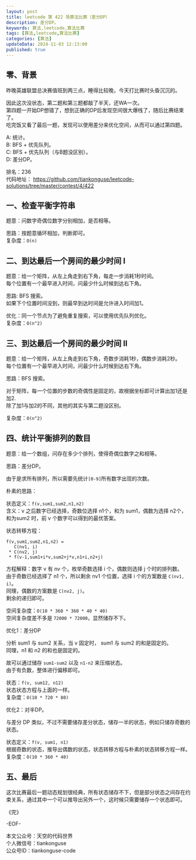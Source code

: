 ```yaml
---
layout: post  
title: leetcode 第 422 场算法比赛（差分DP）  
description: 差分DP。  
keywords: 算法,leetcode,算法比赛  
tags: [算法,leetcode,算法比赛]  
categories: [算法]  
updateData: 2024-11-03 12:13:00  
published: true  
---
```



## 零、背景  


昨晚英雄联盟总决赛值班到两三点，睡得比较晚，今天打比赛时头昏沉沉的。  


因此这次没状态，第二题和第三题都敲了半天，还WA一次。  
第四题一开始DP想错了，想到正确的DP后发现空间很大爆栈了，随后比赛结束了。  
吃完饭又看了最后一题，发现可以使用差分来优化空间，从而可以通过第四题。  


A: 统计。   
B: BFS + 优先队列。   
C: BFS + 优先队列（与B题没区别）。  
D: 差分DP。  


排名：236  
代码地址： https://github.com/tiankonguse/leetcode-solutions/tree/master/contest/4/422  


## 一、检查平衡字符串  


题意：问数字奇偶位数字分别相加，是否相等。  


思路：按题意循环相加，判断即可。  
复杂度：`O(n)`  


## 二、到达最后一个房间的最少时间 I  


题意：给一个矩阵，从左上角走到右下角，每走一步消耗1秒时间。  
每个位置有一个最早进入时间，问最少什么时候到达右下角。  


思路: BFS 搜索。  
如果下个位置时间没到，则最早到达时间是允许进入时间加1。  


优化：同一个节点为了避免重复搜索，可以使用优先队列优化。  
复杂度：`O(n^2)`  


## 三、到达最后一个房间的最少时间 II  


题意：给一个矩阵，从左上角走到右下角，奇数步消耗1秒，偶数步消耗2秒。  
每个位置有一个最早进入时间，问最少什么时候到达右下角。  


思路：BFS 搜索。  


对于矩阵，每一个位置的步数的奇偶性是固定的，故根据坐标即可计算出加1还是加2.  
除了加1与加2的不同，其他的其实与第二题没区别。  


复杂度：`O(n^2)`  



## 四、统计平衡排列的数目  


题意：给一个数组，问存在多少个排列，使得奇偶位数字之和相等。  


思路：差分DP。  


由于是求所有排列，所以需要先统计`[0-9]`所有数字出现的次数。  


朴素的思路：  


状态定义：`f(v,sum1,sum2,n1,n2)`  
含义：v 之后数字已经选择，奇数位选择 n1个，和为 sum1，偶数为选择 n2个，和为sum2 时，前 v 个数字可以得到的最优答案。  


状态转移方程：  


```
f(v,sum1,sum2,n1,n2) =
   C(nv1, i) 
 * C(nv2, j) 
 * f(v-1,sum1+i*v,sum2+j*v,n1+i,n2+j)
```

方程解释：数字 v 有 nv 个，枚举奇数选择 i 个，偶数则选择 j 个时的排列数。  
由于奇数已经选择了 n1 个，所以剩余 nv1 个位置，选择 i 个的方案数是 `C(nv1, i)`。  
同理，偶数的方案数是 `C(nv2, j)`。  
剩余的递归即可。  


空间复杂度：`O(10 * 360 * 360 * 40 * 40)`  
空间复杂度差不多是 `72000 * 72000`，显然储存不下。  


优化1：差分DP  


分析 sum1 与 sum2 关系，当 v 固定时， sum1 与 sum2 的和是固定的。  
同理，n1 和 n2 的和也是固定的。  


故可以通过储存 `sum1-sum2` 以及 `n1-n2` 来压缩状态。  
由于有负数，整体进行偏移即可。  


状态：`f(v, sum12, n12)`  
状态状态方程与上面的一样。  
复杂度：`O(10 * 720 * 80)`  



优化2：对半DP。  


与差分 DP 类似，不过不需要储存差分状态，储存一半的状态，例如只储存奇数的状态。  


状态定义：`f(v, sum1, n1)`  
根据奇数的状态，推导出偶数的状态，状态转移方程与朴素的状态转移方程一样。  
复杂度：`O(10 * 360 * 40)`  



## 五、最后  


这次比赛最后一题动态规划很经典，所有状态储存不下，但是部分状态之间存在约束关系，通过其中一个可以推导出另外一个，这时候只需要储存一个状态即可。  


《完》  


-EOF-  



本文公众号：天空的代码世界  
个人微信号：tiankonguse  
公众号ID：tiankonguse-code  
  

